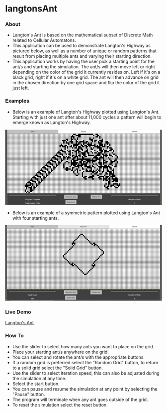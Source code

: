 # langtonsAnt

### About
- Langton&apos;s Ant is based on the mathematical subset of Discrete Math related to Cellular Automatons.
- This application can be used to demonstrate Langton&apos;s Highway as pictured below, as well as a number of unique or random patterns that result from placing multiple ants and varying their starting direction.
- This application works by having the user pick a starting point for the ant/s and starting the simulation. The ant/s will then move left or right depending on the color of the grid it currently resides on. Left if it&apos;s on a black grid, right if it&apos;s on a white grid. The ant will then advance on grid in the chosen direction by one grid space and flip the color of the grid it just left. 

### Examples
- Below is an example of Langton&apos;s Highway plotted using Langton&apos;s Ant. Starting with just one ant after about 11,000 cycles a pattern will begin to emerge known as Langton&apos;s Highway.

![picture of Langton's Ant](https://github.com/bnray53/langtonsAnt/blob/multipleAntsMod/newLangtonsHighway.PNG)

- Below is an example of a symmetric pattern plotted using Langton&apos;s Ant with four starting ants.

![picture of Langton's Ant](https://github.com/bnray53/langtonsAnt/blob/multipleAntsMod/fourAntPattern.PNG)

### Live Demo
[Langton&apos;s Ant](http://www.biketq.com/langtonsAnt.html "Langton's Ant")

### How To
- Use the slider to select how many ants you want to place on the grid.
- Place your starting ant/s anywhere on the grid.
- You can select and rotate the ant/s with the appropriate buttons.
- If a random grid is preferred select the "Random Grid" button, to return to a solid grid select the "Solid Grid" button.
- Use the slider to select iteration speed, this can also be adjusted during the simulation at any time.
- Select the start button.
- You can pause and resume the simulation at any point by selecting the "Pause" button.
- The program will terminate when any ant goes outside of the grid.
- To reset the simulation select the reset button.